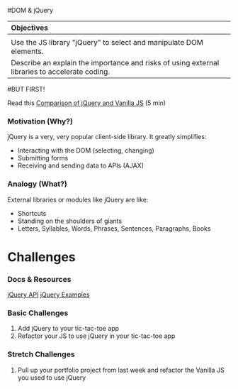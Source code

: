 #DOM & jQuery

| Objectives |
| :--- |
|  |
| Use the JS library "jQuery" to select and manipulate DOM elements. |
| Describe an explain the importance and risks of using external libraries to accelerate coding. |

#BUT FIRST!

Read this [Comparison of jQuery and Vanilla JS](http://bl.ocks.org/joyrexus/5322252) (5 min)

### Motivation (Why?)

jQuery is a very, very popular client-side library. It greatly simplifies:
  * Interacting with the DOM (selecting, changing)
  * Submitting forms
  * Receiving and sending data to APIs (AJAX)

### Analogy (What?)

External libraries or modules like jQuery are like:

* Shortcuts
* Standing on the shoulders of giants
* Letters, Syllables, Words, Phrases, Sentences, Paragraphs, Books

# Challenges

### Docs & Resources

[jQuery API](http://api.jquery.com/)
[jQuery Examples](http://www.w3schools.com/jquery/jquery_examples.asp)

### Basic Challenges

1. Add jQuery to your tic-tac-toe app
2. Refactor your JS to use jQuery in your tic-tac-toe app

### Stretch Challenges

1. Pull up your portfolio project from last week and refactor the Vanilla JS you used to use jQuery

